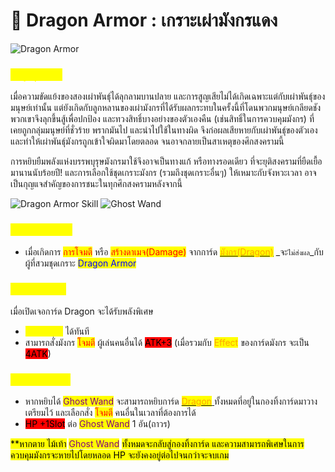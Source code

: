 # 🐉 Dragon Armor : เกราะเผ่ามังกรแดง

![Dragon Armor](<../.gitbook/assets/Dragon (1).png>)

### <mark style="color:yellow;">ข้อมูลชุดเกราะ</mark>

เมื่อความขัดแย้งของสองเผ่าพันธุ์ได้ลุกลามบานปลาย และการสูญเสียไม่ได้เกิดเฉพาะแต่กับเผ่าพันธุ์ของมนุษย์เท่านั้น แต่ยังเกิดกับลูกหลานของเผ่ามังกรที่ได้รับผลกระทบในครั้งนี้ที่โดนพวกมนุษย์เกลียดชัง พวกเขาจึงลุกขึ้นสู้เพื่อปกป้อง และทวงสิทธิ์บางอย่างของตัวเองคืน (เช่นสิทธิ์ในการควบคุมมังกร) ที่เคยถูกกลุ่มมนุษย์ที่ชั่วร้าย พรากมันไป และนำไปใช้ในทางผิด จึงก่อผลเสียหายกับเผ่าพันธุ์ของตัวเอง และทำให้เผ่าพันธุ์มังกรถูกเข้าใจผิดมาโดยตลอด จนอาจกลายเป็นสาเหตุของศึกสงครามนี้

การหยิบยืมพลังแห่งบรรพบุรุษมังกรมาใช้จึงอาจเป็นทางแก้ หรือทางรอดเดียว ที่จะยุติสงครามที่ยืดเยื้อมานานนับร้อยปี! และการเลือกใช้ชุดเกราะมังกร (รวมถึงชุดเกราะอื่นๆ) ให้เหมาะกับจังหวะเวลา อาจเป็นกุญแจสำคัญของการชนะในทุกศึกสงครามหลังจากนี้

![Dragon Armor Skill](<../.gitbook/assets/B (4).png>) ![Ghost Wand](<../.gitbook/assets/สำเนาของ ghost-wand.png>)

### <mark style="color:yellow;">Passive Skill</mark>

* เมื่อเกิดการ <mark style="color:red;">การโจมตี</mark> หรือ <mark style="color:red;">สร้างดาเมจ(Damage)</mark> จากการ์ด [<mark style="color:orange;">มังกร(Dragon)</mark>](../event-card.md#dragon) \_จะ`ไม่ส่งผล`\_กับผู้ที่สวมชุดเกราะ <mark style="color:blue;">Dragon Armor</mark>

### <mark style="color:yellow;">Action Skill</mark>

เมื่อเปิดเจอการ์ด Dragon จะได้รับพลังพิเศษ

* <mark style="color:yellow;">Reset HP</mark> ได้ทันที
* สามารถสั่งมังกร <mark style="color:red;">โจมตี</mark> ผู้เล่นคนอื่นได้ <mark style="background-color:red;">ATK+3</mark> (เมื่อรวมกับ <mark style="color:orange;">Effect</mark> ของการ์ดมังกร จะเป็น <mark style="background-color:red;">4ATK</mark>)

### <mark style="color:yellow;">Special Skill</mark>

* หากหยิบได้ <mark style="color:purple;">Ghost Wand</mark> จะสามารถหยิบการ์ด [<mark style="color:orange;">Dragon</mark> ](../event-card.md#dragon)ทั้งหมดที่อยู่ในกองทิ้งการ์ดมาวางเตรียมไว้ และเลือกสั่ง <mark style="color:red;">โจมตี</mark> คนอื่นในเวลาที่ต้องการได้
* <mark style="background-color:red;">HP +1Slot</mark> ต่อ <mark style="color:purple;">Ghost Wand</mark> 1 อัน(ถาวร)

<mark style="background-color:yellow;">\*\*หากตาย ไม้เท้า</mark> <mark style="color:purple;background-color:yellow;">Ghost Wand</mark> <mark style="background-color:yellow;">ทั้งหมดจะกลับสู่กองทิ้งการ์ด และความสามารถพิเศษในการควบคุมมังกรจะหายไปโดยหลอด HP จะยังคงอยู่ต่อไปจนกว่าจะจบเกม</mark>

